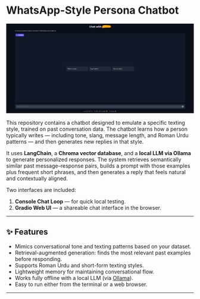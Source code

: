 # WhatsApp-Style Persona Chatbot
![Chatbot UI](https://github.com/samm1601/WhatsApp-Style-Persona-Chatbot/blob/de4833ba4952ab78aa53f7277c6f30ceec511b6e/Screenshot%202025-08-28%20121235.png)


This repository contains a chatbot designed to emulate a specific texting style, trained on past conversation data. The chatbot learns how a person typically writes — including tone, slang, message length, and Roman Urdu patterns — and then generates new replies in that style.  

It uses **LangChain**, a **Chroma vector database**, and a **local LLM via Ollama** to generate personalized responses. The system retrieves semantically similar past message–response pairs, builds a prompt with those examples plus frequent short phrases, and then generates a reply that feels natural and contextually aligned.  

Two interfaces are included:
1. **Console Chat Loop** — for quick local testing.
2. **Gradio Web UI** — a shareable chat interface in the browser.

---

## ✨ Features
- Mimics conversational tone and texting patterns based on your dataset.
- Retrieval-augmented generation: finds the most relevant past examples before responding.
- Supports Roman Urdu and short-form texting styles.
- Lightweight memory for maintaining conversational flow.
- Works fully offline with a local LLM (via [Ollama](https://ollama.ai/)).
- Easy to run either from the terminal or a web browser.

---
